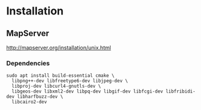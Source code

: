 # Installation

## MapServer

<http://mapserver.org/installation/unix.html>

### Dependencies

    sudo apt install build-essential cmake \
      libpng++-dev libfreetype6-dev libjpeg-dev \
      libproj-dev libcurl4-gnutls-dev \
      libgeos-dev libxml2-dev libpq-dev libgif-dev libfcgi-dev libfribidi-dev libharfbuzz-dev \
      libcairo2-dev
